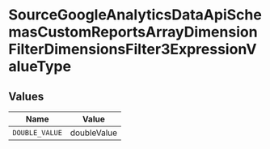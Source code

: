 # SourceGoogleAnalyticsDataApiSchemasCustomReportsArrayDimensionFilterDimensionsFilter3ExpressionValueType


## Values

| Name           | Value          |
| -------------- | -------------- |
| `DOUBLE_VALUE` | doubleValue    |